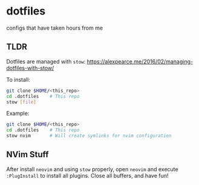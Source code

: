 # dotfiles
configs that have taken hours from me

## TLDR
Dotfiles are managed with `stow`: https://alexpearce.me/2016/02/managing-dotfiles-with-stow/

To install:

```bash
git clone $HOME/<this_repo>
cd .dotfiles    # This repo
stow [file]
```

Example:
```bash
git clone $HOME/<this_repo>
cd .dotfiles    # This repo
stow nvim       # Will create symlinks for nvim configuration 
```

## NVim Stuff

After install `neovim` and using `stow` properly, open `neovim` and execute 
`:PlugInstall` to install all plugins. Close all buffers, and have fun!
